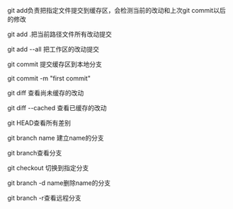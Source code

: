 git add负责把指定文件提交到缓存区，会检测当前的改动和上次git commit以后的修改

git add .把当前路径文件所有改动提交

git add --all 把工作区的改动提交



git commit 提交缓存区到本地分支 

git commit -m "first commit"



git diff 查看尚未缓存的改动

git diff --cached 查看已缓存的改动

git HEAD查看所有差别



git branch name 建立name的分支

git branch查看分支

git checkout 切换到指定分支

git branch -d name删除name的分支

git branch -r查看远程分支